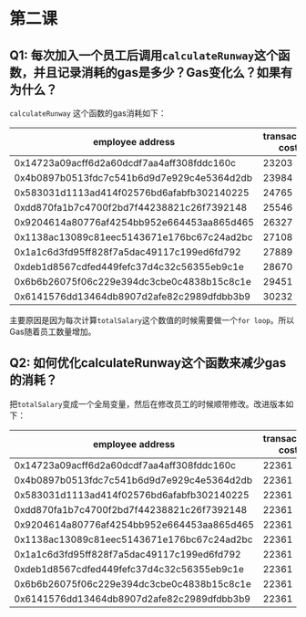 # 第二课
## Q1: 每次加入一个员工后调用`calculateRunway`这个函数，并且记录消耗的gas是多少？Gas变化么？如果有 为什么？

`calculateRunway` 这个函数的gas消耗如下：

| employee address |  transaction cost  |  excution cost  |
| ---------------- |  ----------------  |  -------------  |
| 0x14723a09acff6d2a60dcdf7aa4aff308fddc160c | 23203 | 1931 |
| 0x4b0897b0513fdc7c541b6d9d7e929c4e5364d2db | 23984 | 2712 |
| 0x583031d1113ad414f02576bd6afabfb302140225 | 24765 | 3493 |
| 0xdd870fa1b7c4700f2bd7f44238821c26f7392148 | 25546 | 4274 |
| 0x9204614a80776af4254bb952e664453aa865d465 | 26327 | 5055 |
| 0x1138ac13089c81eec5143671e176bc67c24ad2bc | 27108 | 5836 |
| 0x1a1c6d3fd95ff828f7a5dac49117c199ed6fd792 | 27889 | 6617 |
| 0xdeb1d8567cdfed449fefc37d4c32c56355eb9c1e | 28670 | 7398 |
| 0x6b6b26075f06c229e394dc3cbe0c4838b15c8c1e | 29451 | 8179 | 
| 0x6141576dd13464db8907d2afe82c2989dfdbb3b9 | 30232 | 8960 |

主要原因是因为每次计算`totalSalary`这个数值的时候需要做一个`for loop`。所以Gas随着员工数量增加。


## Q2: 如何优化calculateRunway这个函数来减少gas的消耗？


把`totalSalary`变成一个全局变量，然后在修改员工的时候顺带修改。改进版本如下：

| employee address |  transaction cost  |  excution cost  |
| ---------------- |  ----------------  |  -------------  |
| 0x14723a09acff6d2a60dcdf7aa4aff308fddc160c | 22361 | 1089 |
| 0x4b0897b0513fdc7c541b6d9d7e929c4e5364d2db | 22361 | 1089 |
| 0x583031d1113ad414f02576bd6afabfb302140225 | 22361 | 1089 |
| 0xdd870fa1b7c4700f2bd7f44238821c26f7392148 | 22361 | 1089 |
| 0x9204614a80776af4254bb952e664453aa865d465 | 22361 | 1089 |
| 0x1138ac13089c81eec5143671e176bc67c24ad2bc | 22361 | 1089 |
| 0x1a1c6d3fd95ff828f7a5dac49117c199ed6fd792 | 22361 | 1089 |
| 0xdeb1d8567cdfed449fefc37d4c32c56355eb9c1e | 22361 | 1089 |
| 0x6b6b26075f06c229e394dc3cbe0c4838b15c8c1e | 22361 | 1089 |
| 0x6141576dd13464db8907d2afe82c2989dfdbb3b9 | 22361 | 1089 |

